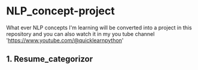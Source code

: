 # NLP_concept-project
What ever NLP concepts I'm learning will be converted into a project in this repository and you can also watch it in my you tube channel 'https://www.youtube.com/@quicklearnpython'
<h2 href = "https://github.com/asaikiran1999/NLP_concept-project/blob/main/Resume_Categorizor.ipynb"> 1. Resume_categorizor </h2>
